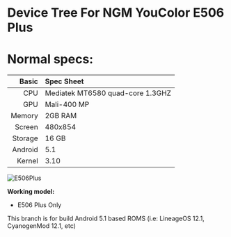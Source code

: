 # Device Tree For NGM YouColor E506 Plus

Normal specs:
================================
Basic   | Spec Sheet
-------:|:--------------------------------------------------
CPU     | Mediatek MT6580 quad-core 1.3GHZ
GPU     | Mali-400 MP
Memory  | 2GB RAM
Screen  | 480x854
Storage | 16 GB
Android | 5.1
Kernel  | 3.10

![E506Plus](https://www.bitmat.it/wp-content/uploads/2016/05/NGM-YouColor-E505-PLUS.jpg "E506Plus")

**Working model:**
* E506 Plus Only


This branch is for build Android 5.1 based ROMS (i.e: LineageOS 12.1, CyanogenMod 12.1, etc)
